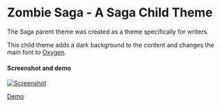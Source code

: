 # Zombie Saga - A Saga Child Theme

The Saga parent theme was created as a theme specifically for writers.

This child theme adds a dark background to the content and changes the main font to [Oxygen](http://www.google.com/fonts/specimen/Oxygen).

#### Screenshot and demo

[![Screenshot](https://raw.github.com/jayj/zombie-riot/master/screenshot.png)](http://wpthemes.jayj.dk/zombie-saga)

[Demo](http://wpthemes.jayj.dk/zombie-saga)